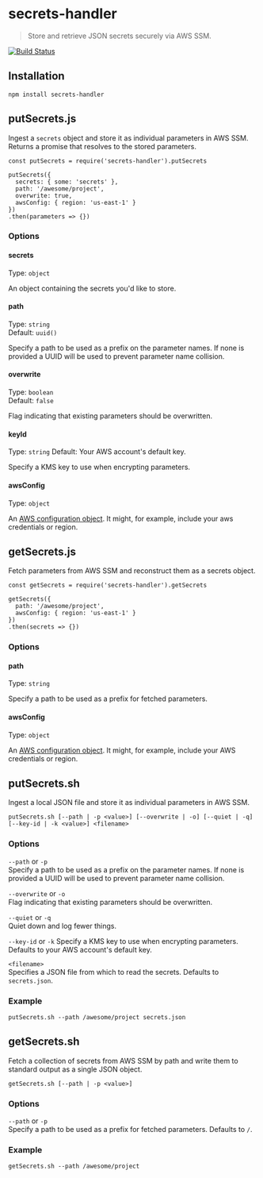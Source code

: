 # secrets-handler

> Store and retrieve JSON secrets securely via AWS SSM.

[![Build Status](https://travis-ci.org/uberops/secrets-handler.svg?branch=master)](https://travis-ci.org/uberops/secrets-handler)

## Installation
`npm install secrets-handler`


## putSecrets.js
Ingest a `secrets` object and store it as individual parameters in AWS SSM. Returns a promise that resolves to the stored parameters.
```
const putSecrets = require('secrets-handler').putSecrets

putSecrets({
  secrets: { some: 'secrets' },
  path: '/awesome/project',
  overwrite: true,
  awsConfig: { region: 'us-east-1' }
})
.then(parameters => {})
```

### Options

#### secrets
Type: `object`  

An object containing the secrets you'd like to store.  


#### path
Type: `string`  
Default: `uuid()`  

Specify a path to be used as a prefix on the parameter names. If none is provided a UUID will be used to prevent parameter name collision.


#### overwrite
Type: `boolean`  
Default: `false`  

Flag indicating that existing parameters should be overwritten.

#### keyId
Type: `string`
Default: Your AWS account's default key.

Specify a KMS key to use when encrypting parameters.


#### awsConfig
Type: `object`  

An [AWS configuration object](http://docs.aws.amazon.com/AWSJavaScriptSDK/latest/AWS/Config.html).  It might, for example, include your aws credentials or region.  



## getSecrets.js
Fetch parameters from AWS SSM and reconstruct them as a secrets object.
```
const getSecrets = require('secrets-handler').getSecrets

getSecrets({
  path: '/awesome/project',
  awsConfig: { region: 'us-east-1' }
})
.then(secrets => {})
```

### Options


#### path
Type: `string`  

Specify a path to be used as a prefix for fetched parameters.


#### awsConfig
Type: `object`  

An [AWS configuration object](http://docs.aws.amazon.com/AWSJavaScriptSDK/latest/AWS/Config.html).  It might, for example, include your AWS credentials or region.  



## putSecrets.sh
Ingest a local JSON file and store it as individual parameters in AWS SSM.
```
putSecrets.sh [--path | -p <value>] [--overwrite | -o] [--quiet | -q] [--key-id | -k <value>] <filename>
```

### Options
`--path` or `-p`  
Specify a path to be used as a prefix on the parameter names. If none is provided a UUID will be used to prevent parameter name collision.

`--overwrite` or `-o`  
Flag indicating that existing parameters should be overwritten.

`--quiet` or `-q`  
Quiet down and log fewer things.

`--key-id` or `-k`
Specify a KMS key to use when encrypting parameters. Defaults to your AWS account's default key.

`<filename>`  
Specifies a JSON file from which to read the secrets.  Defaults to `secrets.json`.


### Example
```
putSecrets.sh --path /awesome/project secrets.json
```

## getSecrets.sh
Fetch a collection of secrets from AWS SSM by path and write them to standard output as a single JSON object.
```
getSecrets.sh [--path | -p <value>]
```

### Options
`--path` or `-p`  
Specify a path to be used as a prefix for fetched parameters. Defaults to `/`.

### Example
```
getSecrets.sh --path /awesome/project
```

